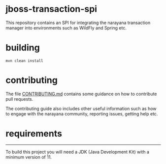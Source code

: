 # jboss-transaction-spi

This repository contains an SPI for integrating the narayana transaction manager into environments such as WildFly and Spring etc.

# building

`mvn clean install`

# contributing

The file [CONTRIBUTING.md](./CONTRIBUTING.md) contains some guidance on how to contribute pull requests.

The contributing guide also includes other useful information such as how to engage with the narayana community, reporting issues, getting help etc.

# requirements
------------
To build this project you will need a JDK (Java Development Kit) with a minimum version of 11.

